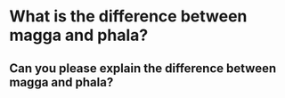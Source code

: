# What is the difference between magga and phala?

<Youtube width="560" height="315" src="https://youtu.be/gHM5wYdjtMA" />

## Can you please explain the difference between magga and phala?

